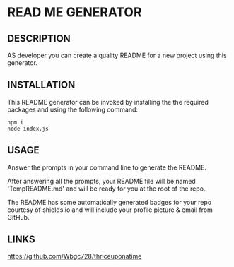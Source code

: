 # READ ME GENERATOR

## DESCRIPTION
AS developer you can create a quality README for a new project using this generator.

## INSTALLATION
This README generator can be invoked by installing the the required packages and using the following command:

```
npm i
node index.js

```

## USAGE

Answer the prompts in your command line to generate the README.

After answering all the prompts, your README file will be named 'TempREADME.md' and will be ready for you at the root of the repo.

The README has some automatically generated badges for your repo courtesy of shields.io and will include your profile picture & email from GitHub.


## LINKS

<https://github.com/Wbgc728/thriceuponatime>





